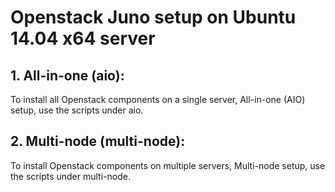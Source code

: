 # Openstack Juno setup on Ubuntu 14.04 x64 server


## 1. All-in-one (aio):
To install all Openstack components on a single server, All-in-one (AIO) setup, use the scripts under aio.

## 2. Multi-node (multi-node):
To install Openstack components on multiple servers, Multi-node setup, use the scripts under multi-node.
